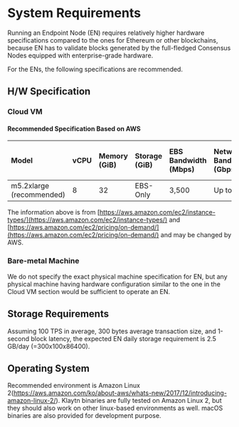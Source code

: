 # System Requirements

Running an Endpoint Node (EN) requires relatively higher hardware specifications compared to the ones for Ethereum or other blockchains, because EN has to validate blocks generated by the full-fledged Consensus Nodes equipped with enterprise-grade hardware.

For the ENs, the following specifications are recommended.

## H/W Specification

### Cloud VM

#### Recommended Specification Based on AWS

| Model | vCPU | Memory (GiB) | Storage (GiB) | EBS Bandwidth (Mbps) | Network Bandwidth (Gbps) | Price (Seoul region, USD/h) |
| :--- | :--- | :--- | :--- | :--- | :--- | :--- |
| m5.2xlarge (recommended) | 8 | 32 | EBS-Only | 3,500 | Up to 10 | 0.472 |

The information above is from [https://aws.amazon.com/ec2/instance-types/](https://aws.amazon.com/ec2/instance-types/) and [https://aws.amazon.com/ec2/pricing/on-demand/](https://aws.amazon.com/ec2/pricing/on-demand/) and may be changed by AWS.

### Bare-metal Machine

We do not specify the exact physical machine specification for EN, but any physical machine having hardware configuration similar to the one in the Cloud VM section would be sufficient to operate an EN.

## Storage Requirements

Assuming 100 TPS in average,  300 bytes average transaction size, and 1-second block latency, the expected EN daily storage requirement is 2.5 GB/day (=300x100x86400).

## Operating System

Recommended environment is Amazon Linux 2(https://aws.amazon.com/ko/about-aws/whats-new/2017/12/introducing-amazon-linux-2/).
Klaytn binaries are fully tested on Amazon Linux 2, but they should also work on other linux-based environments as well. 
macOS binaries are also provided for development purpose. 

